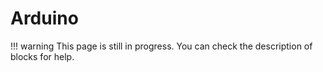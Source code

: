 # Arduino

!!! warning
    This page is still in progress. You can check the description of blocks for help.
